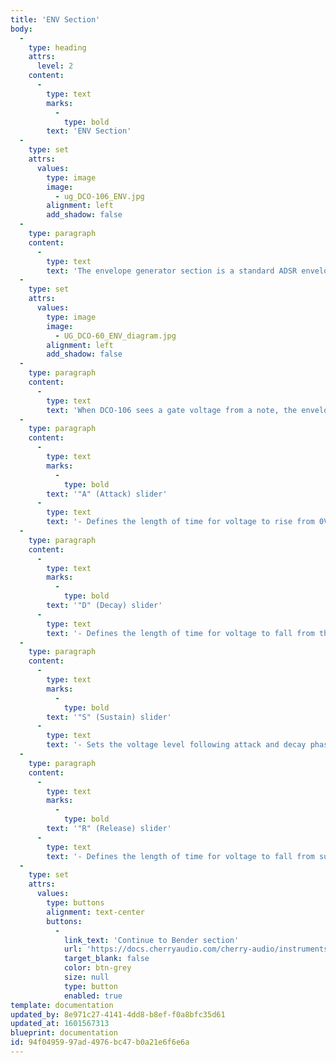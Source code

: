 ```yaml
---
title: 'ENV Section'
body:
  -
    type: heading
    attrs:
      level: 2
    content:
      -
        type: text
        marks:
          -
            type: bold
        text: 'ENV Section'
  -
    type: set
    attrs:
      values:
        type: image
        image:
          - ug_DCO-106_ENV.jpg
        alignment: left
        add_shadow: false
  -
    type: paragraph
    content:
      -
        type: text
        text: 'The envelope generator section is a standard ADSR envelope generator used to shape amplitude curves and/or filter CV. If you''re not familiar with the operation of envelope generators, here''s an overview:'
  -
    type: set
    attrs:
      values:
        type: image
        image:
          - UG_DCO-60_ENV_diagram.jpg
        alignment: left
        add_shadow: false
  -
    type: paragraph
    content:
      -
        type: text
        text: 'When DCO-106 sees a gate voltage from a note, the envelope generator outputs a dynamically changing voltage, according to the settings of its four stages. The attack stage defines how long it takes for the output voltage to rise from 0 to 5 volts. Once the attack stage reaches 5V, it moves to the decay phase, which defines how long it takes to fall from 5V to the setting of the Sustain phase. Unlike the attack, decay, and release phases, which define times, sustain simply sets the held voltage level following the attack and decay phases - this equates to the envelope output level while holding down a key. Finally, the release slider defines the the length of time it takes for the voltage to fall back to 0V when the gate input voltage is removed, i.e. when the key is released.'
  -
    type: paragraph
    content:
      -
        type: text
        marks:
          -
            type: bold
        text: '"A" (Attack) slider'
      -
        type: text
        text: '- Defines the length of time for voltage to rise from 0V to 5V when a key is played.'
  -
    type: paragraph
    content:
      -
        type: text
        marks:
          -
            type: bold
        text: '"D" (Decay) slider'
      -
        type: text
        text: '- Defines the length of time for voltage to fall from the attack stage 5V peak to sustain stage setting.'
  -
    type: paragraph
    content:
      -
        type: text
        marks:
          -
            type: bold
        text: '"S" (Sustain) slider'
      -
        type: text
        text: '- Sets the voltage level following attack and decay phases while a note is held.'
  -
    type: paragraph
    content:
      -
        type: text
        marks:
          -
            type: bold
        text: '"R" (Release) slider'
      -
        type: text
        text: '- Defines the length of time for voltage to fall from sustain level to 0V when a key is released.'
  -
    type: set
    attrs:
      values:
        type: buttons
        alignment: text-center
        buttons:
          -
            link_text: 'Continue to Bender section'
            url: 'https://docs.cherryaudio.com/cherry-audio/instruments/dco-106/bender'
            target_blank: false
            color: btn-grey
            size: null
            type: button
            enabled: true
template: documentation
updated_by: 8e971c27-4141-4dd8-b8ef-f0a8bfc35d61
updated_at: 1601567313
blueprint: documentation
id: 94f04959-97ad-4976-bc47-b0a21e6f6e6a
---
```

